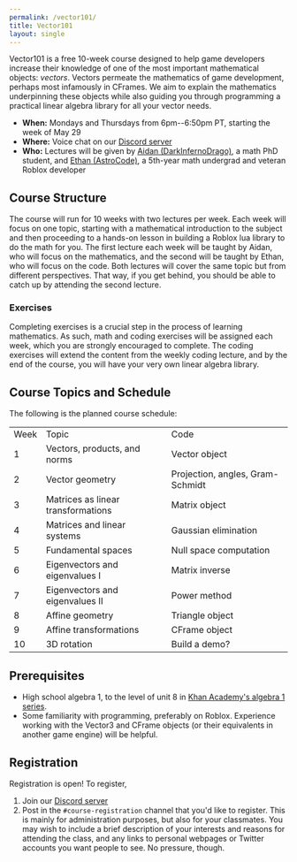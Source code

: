 ```yaml
---
permalink: /vector101/
title: Vector101
layout: single
---
```


Vector101 is a free 10-week course designed to help game developers increase their knowledge of one of the most important mathematical objects: *vectors*. Vectors permeate the mathematics of game development, perhaps most infamously in CFrames. We aim to explain the mathematics underpinning these objects while also guiding you through programming a practical linear algebra library for all your vector needs.

* **When:** Mondays and Thursdays from 6pm--6:50pm PT, starting the week of May 29
* **Where:** Voice chat on our [Discord server](https://discord.gg/Mpy5MwqeWc)
* **Who:** Lectures will be given by [Aidan (DarkInfernoDrago)](https://aidan-epperly.github.io/), a math PhD student, and [Ethan (AstroCode)](https://ecurtiss.dev), a 5th-year math undergrad and veteran Roblox developer

## Course Structure

The course will run for 10 weeks with two lectures per week. Each week will focus on one topic, starting with a mathematical introduction to the subject and then proceeding to a hands-on lesson in building a Roblox lua library to do the math for you. The first lecture each week will be taught by Aidan, who will focus on the mathematics, and the second will be taught by Ethan, who will focus on the code. Both lectures will cover the same topic but from different perspectives. That way, if you get behind, you should be able to catch up by attending the second lecture.


### Exercises
Completing exercises is a crucial step in the process of learning mathematics. As such, math and coding exercises will be assigned each week, which you are strongly encouraged to complete. The coding exercises will extend the content from the weekly coding lecture, and by the end of the course, you will have your very own linear algebra library.

## Course Topics and Schedule

The following is the planned course schedule:
<table>
	<tr>
		<td>Week</td>
		<td>Topic</td>
		<td>Code</td>
	</tr>
	<tr>
		<td>1</td>
		<td>Vectors, products, and norms</td>
		<td>Vector object</td>
	</tr>
	<tr>
		<td>2</td>
		<td>Vector geometry</td>
		<td>Projection, angles, Gram-Schmidt</td>
	</tr>
	<tr>
		<td>3</td>
		<td>Matrices as linear transformations</td>
		<td>Matrix object</td>
	</tr>
	<tr>
		<td>4</td>
		<td>Matrices and linear systems</td>
		<td>Gaussian elimination</td>
	</tr>
	<tr>
		<td>5</td>
		<td>Fundamental spaces</td>
		<td>Null space computation</td>
	</tr>
	<tr>
		<td>6</td>
		<td>Eigenvectors and eigenvalues I</td>
		<td>Matrix inverse</td>
	</tr>
	<tr>
		<td>7</td>
		<td>Eigenvectors and eigenvalues II</td>
		<td>Power method</td>
	</tr>
	<tr>
		<td>8</td>
		<td>Affine geometry</td>
		<td>Triangle object</td>
	</tr>
	<tr>
		<td>9</td>
		<td>Affine transformations</td>
		<td>CFrame object</td>
	</tr>
	<tr>
		<td>10</td>
		<td>3D rotation</td>
		<td>Build a demo?</td>
	</tr>
</table>

## Prerequisites

* High school algebra 1, to the level of unit 8 in [Khan Academy's algebra 1 series](https://www.khanacademy.org/math/algebra).
* Some familiarity with programming, preferably on Roblox. Experience working with the Vector3 and CFrame objects (or their equivalents in another game engine) will be helpful.

## Registration

Registration is open! To register,
1. Join our [Discord server](https://discord.gg/Mpy5MwqeWc)
2. Post in the `#course-registration` channel that you'd like to register. This is mainly for administration purposes, but also for your classmates. You may wish to include a brief description of your interests and reasons for attending the class, and any links to personal webpages or Twitter accounts you want people to see. No pressure, though.